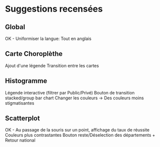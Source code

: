 # Suggestions recensées
## Global

OK - Uniformiser la langue: Tout en anglais

## Carte Choroplèthe

Ajout d'une légende
Transition entre les cartes

## Histogramme

Légende interactive (filtrer par Public/Privé)
Bouton de transition stacked/group bar chart
Changer les couleurs -> Des couleurs moins stigmatisantes

## Scatterplot

OK - Au passage de la souris sur un point, affichage du taux de réussite
Couleurs plus contrastantes
Bouton reste/Déselection des départements + Retour national
